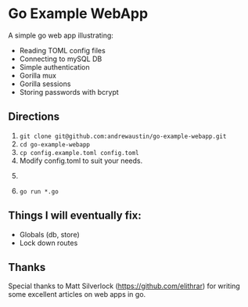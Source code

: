 # Go Example WebApp

A simple go web app illustrating:

* Reading TOML config files
* Connecting to mySQL DB
* Simple authentication
* Gorilla mux
* Gorilla sessions
* Storing passwords with bcrypt

## Directions

1. ```git clone git@github.com:andrewaustin/go-example-webapp.git```
2. ```cd go-example-webapp```
3. ```cp config.example.toml config.toml```
4. Modify config.toml to suit your needs.
5. ```cat schemas/*.sql | mysql -u root -p -D <database name>
6. ```go run *.go``` 

## Things I will eventually fix:

* Globals (db, store)
* Lock down routes

## Thanks
Special thanks to Matt Silverlock (https://github.com/elithrar) for writing some excellent articles on web apps in go.
